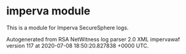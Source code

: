 # imperva module

This is a module for Imperva SecureSphere logs.

Autogenerated from RSA NetWitness log parser 2.0 XML impervawaf version 117
at 2020-07-08 18:50:20.827838 +0000 UTC.

